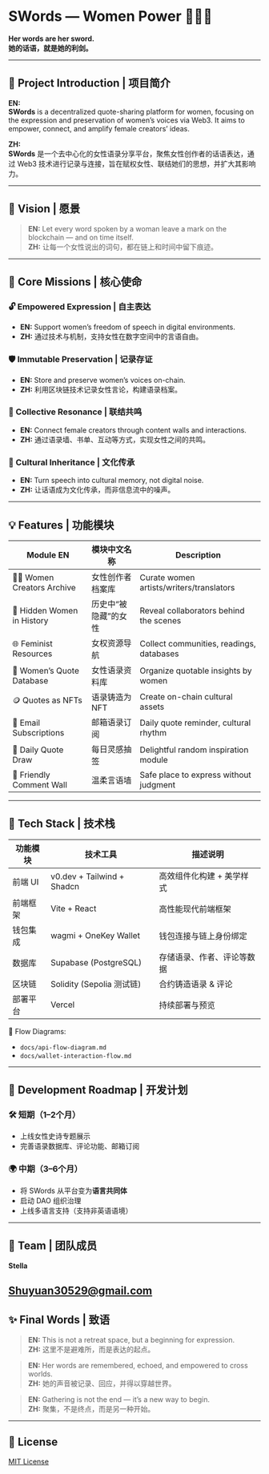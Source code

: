 # SWords — Women Power ✊🏻💬

**Her words are her sword.**  
**她的话语，就是她的利剑。**

---

## 🌟 Project Introduction | 项目简介

**EN:**  
**SWords** is a decentralized quote-sharing platform for women, focusing on the expression and preservation of women’s voices via Web3. It aims to empower, connect, and amplify female creators’ ideas.

**ZH:**  
**SWords** 是一个去中心化的女性语录分享平台，聚焦女性创作者的话语表达，通过 Web3 技术进行记录与连接，旨在赋权女性、联结她们的思想，并扩大其影响力。

---

## 🎯 Vision | 愿景

> **EN:** Let every word spoken by a woman leave a mark on the blockchain — and on time itself.  
> **ZH:** 让每一个女性说出的词句，都在链上和时间中留下痕迹。

---

## 🧩 Core Missions | 核心使命

### 🔓 Empowered Expression | 自主表达  
- **EN:** Support women’s freedom of speech in digital environments.  
- **ZH:** 通过技术与机制，支持女性在数字空间中的言语自由。

### 🛡 Immutable Preservation | 记录存证  
- **EN:** Store and preserve women’s voices on-chain.  
- **ZH:** 利用区块链技术记录女性言论，构建语录档案。

### 🤝 Collective Resonance | 联结共鸣  
- **EN:** Connect female creators through content walls and interactions.  
- **ZH:** 通过语录墙、书单、互动等方式，实现女性之间的共鸣。

### 📜 Cultural Inheritance | 文化传承  
- **EN:** Turn speech into cultural memory, not digital noise.  
- **ZH:** 让话语成为文化传承，而非信息流中的噪声。

---

## 💡 Features | 功能模块

| Module EN                        | 模块中文名称                     | Description |
|----------------------------------|----------------------------------|-------------|
| 🧑‍🎨 Women Creators Archive      | 女性创作者档案库                 | Curate women artists/writers/translators |
| 👀 Hidden Women in History       | 历史中“被隐藏”的女性            | Reveal collaborators behind the scenes |
| 🌐 Feminist Resources            | 女权资源导航                     | Collect communities, readings, databases |
| 📝 Women’s Quote Database        | 女性语录资料库                   | Organize quotable insights by women |
| 🪙 Quotes as NFTs                | 语录铸造为 NFT                   | Create on-chain cultural assets |
| 💌 Email Subscriptions           | 邮箱语录订阅                     | Daily quote reminder, cultural rhythm |
| 🎲 Daily Quote Draw              | 每日灵感抽签                     | Delightful random inspiration module |
| 💬 Friendly Comment Wall         | 温柔言语墙                       | Safe place to express without judgment |

---

## 🔧 Tech Stack | 技术栈

| 功能模块       | 技术工具                     | 描述说明                     |
|----------------|------------------------------|------------------------------|
| 前端 UI        | v0.dev + Tailwind + Shadcn   | 高效组件化构建 + 美学样式    |
| 前端框架       | Vite + React                 | 高性能现代前端框架           |
| 钱包集成       | wagmi + OneKey Wallet        | 钱包连接与链上身份绑定       |
| 数据库         | Supabase (PostgreSQL)        | 存储语录、作者、评论等数据   |
| 区块链         | Solidity (Sepolia 测试链)    | 合约铸造语录 & 评论          |
| 部署平台       | Vercel                       | 持续部署与预览               |

📁 Flow Diagrams:  
- `docs/api-flow-diagram.md`  
- `docs/wallet-interaction-flow.md`

---

## 🚀 Development Roadmap | 开发计划

### 🛠 短期（1–2个月）
- 上线女性史诗专题展示
- 完善语录数据库、评论功能、邮箱订阅

### 🌍 中期（3–6个月）
- 将 SWords 从平台变为**语言共同体**
- 启动 DAO 组织治理
- 上线多语言支持（支持非英语语境）

---

## 👥 Team | 团队成员

**Stella**

Shuyuan30529@gmail.com
---

## ✨ Final Words | 致语

> **EN:** This is not a retreat space, but a beginning for expression.  
> **ZH:** 这里不是避难所，而是表达的起点。  

> **EN:** Her words are remembered, echoed, and empowered to cross worlds.  
> **ZH:** 她的声音被记录、回应，并得以穿越世界。  

> **EN:** Gathering is not the end — it’s a new way to begin.  
> **ZH:** 聚集，不是终点，而是另一种开始。

---

## 📌 License

[MIT License](LICENSE)

